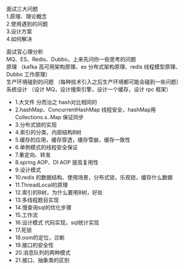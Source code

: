 
面试三大问题  
1.原理、理论概念  
2.使用遇到的问题  
3.设计方案  
4.如何解决

面试官心理分析  
MQ、ES、Redis、Dubbo，上来先问你一些思考的问题  
原理 （kafka 高可用架构原理、es 分布式架构原理、redis 线程模型原理、Dubbo 工作原理）  
生产环境碰到的问题 （每种技术引入之后生产环境都可能会碰到一些问题）  
系统设计 （设计 MQ，设计搜索引擎，设计一个缓存，设计 rpc 框架）

* 1.大文件 分而治之 hash对比相同的
* 2.hashMap、ConcurrentHashMap 线程安全，hashMap用Collections.s..Map 保证同步
* 3.分布式锁的实现
* 4.索引的分类，内部结构B树
* 5.缓存的应用，缓存穿透，缓存雪崩，缓存一致性
* 6.单例模式的线程安全保证
* 7.重定向、转发
* 8.spring AOP、DI AOP 提高复用性
* 9.设计模式
* 10.redis 的数据结构、使用场景，分布式锁，乐观锁，缓存什么数据
* 11.ThreadLocal的原理
* 12.索引的B树，为什么要用B树，好处
* 13.多线程题目实现
* 14.慢查询sql的优化步骤
* 15.工作流
* 16.设计模式 代码实现，sql统计实现
* 17.死锁
* 18.oom的定位，诊断
* 19.接口的安全性
* 20.消息队列的两种模式
* 21.接口、抽象类的区别



